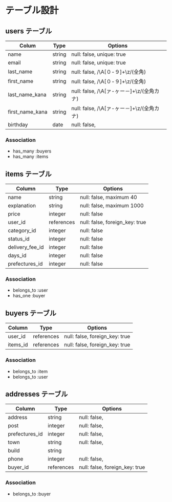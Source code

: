 # テーブル設計

## users テーブル
| Colum           | Type   | Options                                |
| --------        | ------ | ----------                             |
| name            | string | null: false, unique: true              |
| email           | string | null: false, unique: true              |
| last_name       | string | null: false, /\A[０-９]+\z/(全角)       |
| first_name      | string | null: false, /\A[０-９]+\z/(全角)       |
| last_name_kana  | string | null: false, /\A[ァ-ヶー－]+\z/(全角カナ)|
| first_name_kana | string | null: false, /\A[ァ-ヶー－]+\z/(全角カナ)|
| birthday        | date   | null: false,                           |

### Association

- has_many :buyers
- has_many :items

## items テーブル

| Column          | Type      | Options                           |
| ------          | ------    | -----------                       |
| name            | string    | null: false, maximum 40           |
| explanation     | string    | null: false, maximum 1000         |
| price           | integer   | null: false                       |
| user_id         | references| null: false, foreign_key: true    |
| category_id     | integer   | null: false                       |
| status_id       | integer   | null: false                       |
| delivery_fee_id | integer   | null: false                       |
| days_id         | integer   | null: false                       |
| prefectures_id  | integer   | null: false                       |

### Association

- belongs_to :user
- has_one  :buyer

## buyers テーブル

| Column    | Type       | Options                        |
| ------    | ---------- | ------------------------------ |
| user_id   | references | null: false, foreign_key: true |
| items_id  | references | null: false, foreign_key: true |

### Association

- belongs_to :item
- belongs_to :user

## addresses テーブル

| Column           | Type       | Options                        |
| -------          | ---------- | ------------------------------ |
| address          | string     | null: false,                   |
| post             | integer    | null: false,                   |
| prefectures_id   | integer    | null: false,                   |
| town             | string     | null: false,                   |
| build            | string     |                                |
| phone            | integer    | null: false,                   |
| buyer_id         | references | null: false, foreign_key: true |

### Association

- belongs_to :buyer
